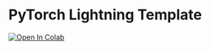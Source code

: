 # PyTorch Lightning Template

[![Open In Colab](https://colab.research.google.com/assets/colab-badge.svg)](https://colab.research.google.com/drive/1XBQANOXxcD77e5t6rbVQT-AyXGI0h3ac?usp=sharing)

